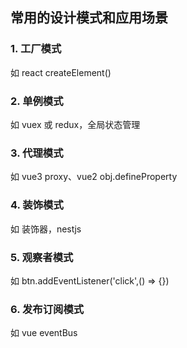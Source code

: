 ## 常用的设计模式和应用场景

### 1. 工厂模式
如 react createElement()

### 2. 单例模式
如 vuex 或 redux，全局状态管理

### 3. 代理模式
如 vue3 proxy、vue2 obj.defineProperty

### 4. 装饰模式
如 装饰器，nestjs

### 5. 观察者模式
如 btn.addEventListener('click',() => {})

### 6. 发布订阅模式
如 vue eventBus
